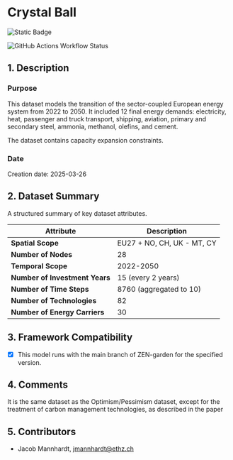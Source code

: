 # Crystal Ball 

![Static Badge](https://img.shields.io/badge/ZEN--garden_version-v2.2.20-%23627313?labelColor=%23215CAF) 

![GitHub Actions Workflow Status](https://img.shields.io/github/actions/workflow/status/ZEN-universe/ZEN-models/data_structure_check.yml?branch=Crystal_Ball)

## 1. Description

### Purpose
This dataset models the transition of the sector-coupled European energy system from 2022 to 2050.
It included 12 final energy demands: electricity, heat, passenger and truck transport, shipping, aviation, primary and secondary steel, ammonia, methanol, olefins, and cement.

The dataset contains capacity expansion constraints.

### Date
Creation date: 2025-03-26 

## 2. Dataset Summary
A structured summary of key dataset attributes.

| Attribute                      | Description                |
|--------------------------------|----------------------------|
| **Spatial Scope**              | EU27 + NO, CH, UK - MT, CY |
| **Number of Nodes**            | 28                         |
| **Temporal Scope**             | 2022-2050                  |
| **Number of Investment Years** | 15 (every 2 years)         |
| **Number of Time Steps**       | 8760 (aggregated to 10)    |
| **Number of Technologies**     | 82                         |
| **Number of Energy Carriers**  | 30                         |

## 3. Framework Compatibility

- [x] This model runs with the main branch of ZEN-garden for the specified version.

## 4. Comments
It is the same dataset as the Optimism/Pessimism dataset, except for the treatment of carbon management technologies, as described in the paper

## 5. Contributors

- Jacob Mannhardt, jmannhardt@ethz.ch